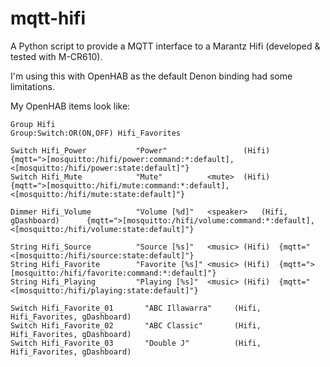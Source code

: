 # mqtt-hifi

A Python script to provide a MQTT interface to a Marantz Hifi (developed & tested with M-CR610).

I'm using this with OpenHAB as the default Denon binding had some limitations. 

My OpenHAB items look like:

```
Group Hifi
Group:Switch:OR(ON,OFF) Hifi_Favorites

Switch Hifi_Power           "Power"                 (Hifi)      {mqtt=">[mosquitto:/hifi/power:command:*:default],<[mosquitto:/hifi/power:state:default]"}
Switch Hifi_Mute            "Mute"          <mute>  (Hifi)      {mqtt=">[mosquitto:/hifi/mute:command:*:default],<[mosquitto:/hifi/mute:state:default]"}

Dimmer Hifi_Volume          "Volume [%d]"   <speaker>   (Hifi, gDashboard)      {mqtt=">[mosquitto:/hifi/volume:command:*:default],<[mosquitto:/hifi/volume:state:default]"}

String Hifi_Source          "Source [%s]"   <music> (Hifi)  {mqtt="<[mosquitto:/hifi/source:state:default]"}
String Hifi_Favorite        "Favorite [%s]" <music> (Hifi)  {mqtt=">[mosquitto:/hifi/favorite:command:*:default]"}
String Hifi_Playing         "Playing [%s]"  <music> (Hifi)  {mqtt="<[mosquitto:/hifi/playing:state:default]"}

Switch Hifi_Favorite_01       "ABC Illawarra"     (Hifi, Hifi_Favorites, gDashboard)
Switch Hifi_Favorite_02       "ABC Classic"       (Hifi, Hifi_Favorites, gDashboard)
Switch Hifi_Favorite_03       "Double J"          (Hifi, Hifi_Favorites, gDashboard)
```
